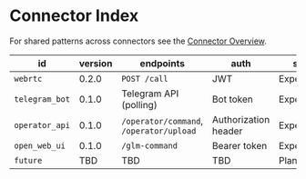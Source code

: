 # Connector Index

For shared patterns across connectors see the [Connector Overview](README.md).

| id | version | endpoints | auth | status |
| --- | --- | --- | --- | --- |
| `webrtc` | 0.2.0 | `POST /call` | JWT | Experimental |
| `telegram_bot` | 0.1.0 | Telegram API (polling) | Bot token | Experimental |
| `operator_api` | 0.1.0 | `/operator/command`, `/operator/upload` | Authorization header | Experimental |
| `open_web_ui` | 0.1.0 | `/glm-command` | Bearer token | Experimental |
| `future` | TBD | TBD | TBD | Planned |
